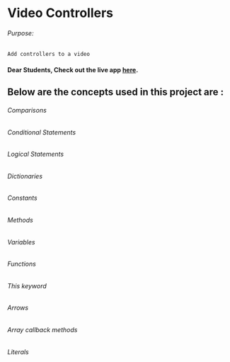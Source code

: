 # Video Controllers

###### Purpose:
    Add controllers to a video

#### Dear Students, Check out the live app [here](https://kdeepika-brs.github.io/Video-Controller/).

## Below are the concepts used in this project are :
###### Comparisons
###### Conditional Statements
###### Logical Statements
###### Dictionaries
###### Constants
###### Methods
###### Variables
###### Functions
###### This keyword
###### Arrows
###### Array callback methods
###### Literals


